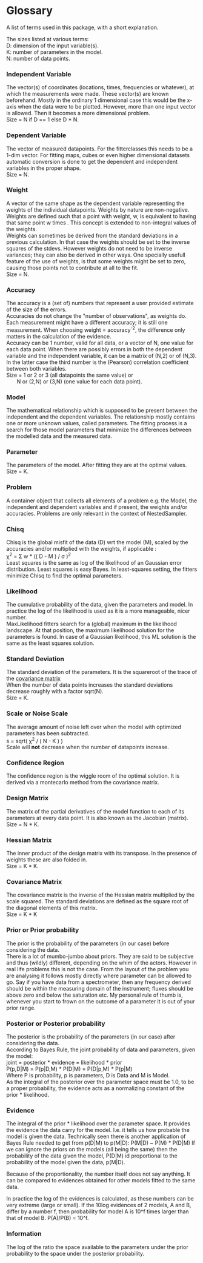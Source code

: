 <a name="glossary"> </a>
# Glossary 

A list of terms used in this package, with a short explanation. 

The sizes listed at various terms:<br>
D: dimension of the input variable(s).<br>
K: number of parameters in the model.<br>
N: number of data points.<br>


<a name="indepvar"></a>
### **Independent Variable**<br>
The vector(s) of coordinates (locations, times, frequencies or
whatever), at which  the measurements were made. These vector(s) are
known beforehand. Mostly in the ordinary 1 dimensional case this would
be the x-axis when the data were to be plotted. However, more than one
input vector is allowed. Then it becomes a more dimensional
problem.<br>
Size = N if D == 1 else D * N.

<a name="depvar"></a>
### **Dependent Variable**<br>
The vector of measured datapoints. For the fitterclasses this needs 
to be a 1-dim vector. For fitting maps, cubes or even higher dimensional 
datasets automatic conversion is done to get the dependent and
independent variables in the proper shape.<br>
Size = N.

<a name="weight"></a>
### **Weight**<br>
A vector of the same shape as the dependent variable representing the
weights of the individual datapoints. Weights by nature are
non-negative. <br> 
Weights are defined such that a point with weight, w,
is equivalent to having  that same point w times .
This concept is extended to non-integral values of the weights.<br>
Weights can sometimes be derived from the standard deviations in a previous
calculation. In that case the weights should be set to the inverse
squares of the stdevs. However weights do not need to be inverse
variances; they can also be derived in other ways. One specially usefull
feature of the use of weights, is that some weights might be set to zero,
causing those points not to contribute at all to the fit.<br>
Size = N.

<a name="accuracy"></a>
### **Accuracy**<br>
The accuracy is a (set of) numbers that represent a user provided estimate 
of the size of the errors.<br>
Accuracies do not change the "number of observations", as weights do. Each 
measurement might have a different accuracy; it is still one measurement. 
When choosing weight = accuracy<sup>-2</sup>, the difference only matters 
in the calculation of the evidence.<br>
Accuracy can be 1 number, valid for all data, or a vector of N, one value for 
each data point. When there are possibly errors in both the dependent variable 
and the independent variable, it can be a matrix of (N,2) or of (N,3). 
In the latter case the third number is the (Pearson) correlation coefficient 
between both variables. 
<br>
Size = 1 or 2 or 3 (all datapoints the same value) or <br> 
&nbsp;&nbsp;&nbsp;&nbsp;&nbsp;&nbsp;&nbsp;N or (2,N) or (3,N) (one value for each data point).

<a name="model"></a>
### **Model**<br>
The mathematical relationship which is supposed to be present between the 
independent and the dependent variables. 
The relationship mostly contains one or more unknown values, called parameters.
The fitting process is a search for those model parameters that minimize the
differences between the modelled data and the measured data.

<a name="param"></a>
### **Parameter**<br>
The parameters of the model. After fitting they are at the optimal values.<br>
Size = K.

<a name="problem"></a>
### **Problem**<br>
A container object that collects all elements of a problem e.g. the Model, the 
independent and dependent variables and if present, the weights and/or accuracies. 
Problems are only relevant in the context of NestedSampler.

<a name="chisq"></a>
### **Chisq**<br>
Chisq is the global misfit of the data (D) wrt the model (M), scaled by the 
accuracies and/or multiplied with the weights, if applicable : <br>
&chi;<sup>2</sup> = &Sigma; w * (( D - M ) / &sigma; )<sup>2</sup> <br>
Least squares is the same as log of the likelihood of an Gaussian error
distribution. Least squares is easy Bayes.
In least-squares setting, the fitters minimize Chisq to find the optimal 
parameters. 

<a name="lhood"></a>
### **Likelihood**<br>
The cumulative probability of the data, given the parameters and model.
In practice the log of the likelihood is used as it is a more manageable,
nicer number.<br>
MaxLikelihood fitters search for a (global) maximum in the likelihood 
landscape. At that position, the maximum likelihood solution for the
parameters is found. In case of a Gaussian likelihood, this ML
solution is the same as the least squares solution. 

<a name="stdev"></a>
### **Standard Deviation**<br>
The standard deviation of the parameters. It is the squareroot of the
trace of the [covariance matrix](#covar)<br>
When the number of data points
increases the standard deviations decrease roughly with a factor sqrt(N).<br>
Size = K.

<a name="noise"></a>
### **Scale** or **Noise Scale**<br>
The average amount of noise left over when the model with optimized 
parameters has been subtracted. <br>
s = sqrt( &chi;<sup>2</sup> / ( N - K ) ) <br>
Scale will <b>not</b> decrease when the number of datapoints 
increase.

<a name="confidence"></a>
### **Confidence Region**<br>
The confidence region is the wiggle room of the optimal solution. 
It is derived via a montecarlo method from the covariance matrix. 

<a name="design"></a>
### **Design Matrix**<br>
The matrix of the partial derivatives of the model function to each of 
its parameters at every data point. It is also known as the Jacobian 
(matrix).<br>
Size = N * K.

<a name="hessian"></a>
### **Hessian Matrix**<br>
The inner product of the design matrix with its transpose. In the 
presence of weights these are also folded in.<br>
Size = K * K.

<a name="covar"></a>
### **Covariance Matrix**<br>
The covariance matrix is the inverse of the Hessian matrix multiplied by
the scale squared. The standard deviations are defined as the square
root of the diagonal elements of this matrix.<br>
Size = K * K

<a name="prior"></a>
### **Prior** or **Prior probability**<br>
The prior is the probability of the parameters (in our case) before 
considering the data.<br>
There is a lot of mumbo-jumbo about priors. They are said to be
subjective and thus (wildly) different, depending on the whim of the
actors. However in real life problems this is not the case. From the 
layout of the problem you are analysing it follows mostly directly 
where parameter can be allowed to go. 
Say if you have data from a spectrometer, then any
frequency derived should be within the measuring domain of the
instrument; fluxes should be above zero and below the
saturation etc. My personal rule of thumb is, whenever you start to
frown on the outcome of a parameter it is out of your prior range.

<a name="posterior"></a>
### **Posterior** or **Posterior probability**<br>
The posterior is the probability of the parameters (in our case) after 
considering the data.<br>
According to Bayes Rule, the joint probability of data and parameters,
given the model:<br>
  joint    = posterior * evidence = likelihood * prior<br>
  P(p,D|M) = P(p|D,M)  * P(D|M)   = P(D|p,M)   * P(p|M)<br>
Where P is probability, p is parameters, D is Data and M is Model.<br>
As the integral of the posterior over the parameter space must be 1.0,
to be a proper probability, the evidence acts as a normalizing constant
of the prior * likelihood.

<a name="evidence"></a>
### **Evidence**<br>
The integral of the prior * likelihood over the parameter space. It provides
the evidence the data carry for the model. I.e. it tells us how probable
the model is given the data. Technically seen there is another application of
Bayes Rule needed to get from p(D|M) to p(M|D): 
  P(M|D) ~ P(M) * P(D|M) 
If we can ignore the priors on the models (all being the same) then the
probability of the data given the model, P(D|M) id proportional to the
probability of the model given the data, p(M|D). 

Because of the proportionality, the number itself does not say anything.
It can be compared to evidences obtained for other models fitted to 
the same data. 

In practice the log of the evidences is calculated, as these numbers can
be very extreme (large or small).
If the 10log evidences of 2 models, A and B, differ by a 
number f, then probability for model A is 10^f times larger than that of
model B.
  P(A)/P(B) = 10^f.

<a name="information"></a>
### **Information**<br>
The log of the ratio the space available to the parameters under the prior
probability to the space under the posterior probability. 



